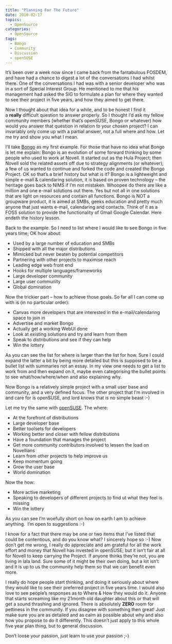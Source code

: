 ```yaml
---
title: "Planning For The Future"
date: 2010-02-17
topics:
  - OpenSource
categories:
  - OpenSource
tags:
  - Bongo
  - Community
  - Discussion
  - openSUSE
---
```

It’s been over a week now since I came back from the fantabulous FOSDEM, and have had a chance to digest a lot of the conversations I had whilst there. One of the conversations I had was with a senior developer who was in a sort of Special Interest Group. He mentioned to me that his management had asked the SIG to formulate a plan for where they wanted to see their project in five years, and how they aimed to get there.

Now I thought about that idea for a while, and to be honest I find it a **really** difficult question to answer properly. So I thought I’d ask my fellow community members (whether that’s openSUSE, Bongo or whatever) how would you answer that question in relation to your chosen project? I can invariably only come up with a partial answer, not a full where and how. Let me try and show you what I mean.

I’ll take [Bongo][1] as my first example. For those that have no idea what Bongo is let me explain: Bongo is an evolution of some forward thinking by some people who used to work at Novell. It started out as the Hula Project; then Novell sold the related assets off due to strategy alignments (or whatever); a few of us wanted to continue and forked the code and created the Bongo Project. OK so that’s a brief history but what is it? Bongo is a lightweight and simple e-mail & calendaring solution, it is based on proven technology – the heritage goes back to NIMS if I’m not mistaken. Whoopee do there are like a million and one e-mail solutions out there. Yes but not all in one solutions that are light on resources and contain all functions. Bongo is NOT a groupware product, it is aimed at SMBs, geeks education and pretty much anyone that just wants e-mail, calendaring and contacts. Think of it as a FOSS solution to provide the functionality of Gmail Google Calendar. Here endeth the history lesson.

 [1]: http://bongo-project.org/ "The Bongo Project - simple e-mail & calendaring"

Back to the example. So I need to list where I would like to see Bongo in five years time, OK how about:

*   Used by a large number of education and SMBs
*   Shipped with all the major distributions
*   Mimicked but never beaten by potential competitors
*   Partnering with other projects to maximise reach
*   Leading edge web front end
*   Hooks for multiple languages/frameworks
*   Large developer community
*   Large user community
*   Global domination

Now the trickier part – how to achieve those goals. So far all I can come up with is (in no particular order):

*   Canvas more developers that are interested in the e-mail/calendaring space to join in
*   Advertise and market Bongo
*   Actually get a working WebUI done
*   Look at existing solutions and try and learn from them
*   Speak to distributions and see if they can help
*   Win the lottery

As you can see the list for where is larger than the list for how. Sure I could expand the latter a bit by being more detailed but this is supposed to be a bullet list with summaries not an essay. In my view one needs to get a list to work from and then expand on it, maybe even categorising the bullet points to see what/how/where/when and also explaining why.

Now Bongo is a relatively simple project with a small user base and community, and a very defined focus. The other project that I’m involved in and care for is openSUSE, and lord knows that is no simple beast :-)

Let me try the same with [openSUSE][3]. The where:

 [3]: http://www.opensuse.org/ "The openSUSE Project - home of the Geeko"

*   At the forefront of distributions
*   Large developer base
*   Better toolsets for developers
*   Working better and closer with fellow distributions
*   Have a foundation that manages the project
*   Get more community contributors involved to lessen the load on Novellians
*   Learn from other projects to help improve us
*   Keep momentum going
*   Grow the user base
*   World domination

Now the how:

*   More active marketing
*   Speaking to developers of different projects to find ut what they feel is missing
*   Win the lottery

As you can see I’m woefully short on how on earth I am to achieve anything.  I’m open to suggestions :-)

I know for a fact that there may be one or two items that I’ve listed that could be contentious, and do you know what? I sincerely hope so :-) Now don’t get me wrong, I really do appreciate and am grateful for all the work effort and money that Novell has invested in openSUSE; but it isn’t fair at all for Novell to keep carrying the Project. If anyone thinks they’re not, you are living in lala land. Sure some of it might be their own doing, but a lot isn’t and it is up to us the community help them so that we can benefit even more.

I really do hope people start thinking, and doing it seriously about where they would like to see their preferred project in five years time. I would also love to see people’s responses as to Where & How they would do it. Anyone that starts screaming like my 21month old daughter about this or that will get a sound thrashing and ignored. There is absolutely **ZERO** room for pettiness in the community. If you disagree with something then great! Just make sure you are as detailed and as calm as possible about why and also how you propose to do it differently. This doesn’t just apply to this whole five year plan thing, but to general discussion.

Don’t loose your passion, just learn to use your passion ;-)

